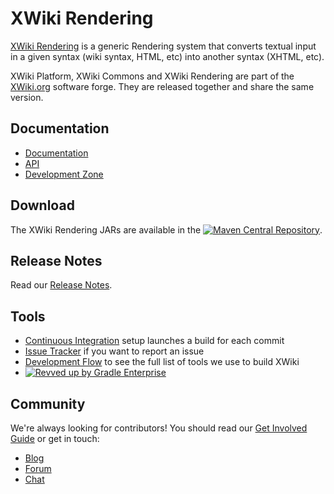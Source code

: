 # XWiki Rendering

[XWiki Rendering](http://rendering.xwiki.org/xwiki/bin/view/Main/) is a generic Rendering system that converts textual input in a given syntax (wiki syntax, HTML, etc) into another syntax (XHTML, etc).

XWiki Platform, XWiki Commons and XWiki Rendering are part of the [XWiki.org](http://www.xwiki.org/) software forge. They are released together and share the same version.

## Documentation
* [Documentation](http://rendering.xwiki.org/xwiki/bin/view/Main/)
* [API](http://platform.xwiki.org/xwiki/bin/view/DevGuide/API)
* [Development Zone](http://dev.xwiki.org/xwiki/bin/view/Community/)

## Download
The XWiki Rendering JARs are available in the [![Maven Central Repository](https://img.shields.io/maven-central/v/org.xwiki.rendering/xwiki-rendering.svg?maxAge=3600)](http://search.maven.org/#search|ga|1|g%3A%22org.xwiki.rendering%22).

## Release Notes
Read our [Release Notes](http://www.xwiki.org/xwiki/bin/view/ReleaseNotes/).

## Tools
* [Continuous Integration](http://ci.xwiki.org/) setup launches a build for each commit
* [Issue Tracker](http://jira.xwiki.org/browse/XRENDERING) if you want to report an issue
* [Development Flow](http://dev.xwiki.org/xwiki/bin/view/Community/DevelopmentPractices#HGeneralDevelopmentFlow) to see the full list of tools we use to build XWiki
* [![Revved up by Gradle Enterprise](https://img.shields.io/badge/Revved%20up%20by-Gradle%20Enterprise-06A0CE?logo=Gradle&labelColor=02303A)](https://ge.xwiki.org/scans)

## Community
We're always looking for contributors! 
You should read our [Get Involved Guide](http://dev.xwiki.org/xwiki/bin/view/Community/Contributing) or get in touch:
* [Blog](http://www.xwiki.org/xwiki/bin/view/Blog/)
* [Forum](https://dev.xwiki.org/xwiki/bin/view/Community/Discuss)
* [Chat](https://dev.xwiki.org/xwiki/bin/view/Community/Chat)
